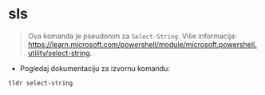 # sls

> Ova komanda je pseudonim za `Select-String`.
> Više informacija: <https://learn.microsoft.com/powershell/module/microsoft.powershell.utility/select-string>.

- Pogledaj dokumentaciju za izvornu komandu:

`tldr select-string`
